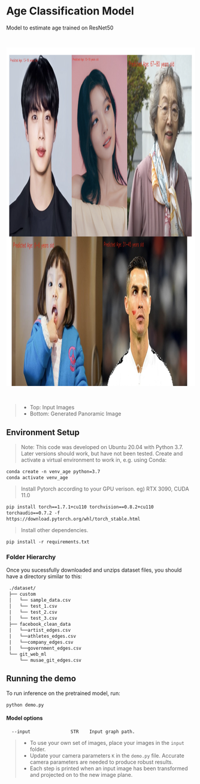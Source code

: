 # Age Classification Model <br/> 
Model to estimate age trained on ResNet50<br/> 

<br/>
<p align= "center">
<img src="repo_img/output.png" width="1242" height="900" />
</p>
<br/>

> - Top: Input Images 
> - Bottom: Generated Panoramic Image


## Environment Setup
> Note: This code was developed on Ubuntu 20.04 with Python 3.7. Later versions should work, but have not been tested.
Create and activate a virtual environment to work in, e.g. using Conda:

```
conda create -n venv_age python=3.7
conda activate venv_age
```

> Install Pytorch according to your GPU verison. eg) RTX 3090, CUDA 11.0 
```
pip install torch==1.7.1+cu110 torchvision==0.8.2+cu110 torchaudio==0.7.2 -f https://download.pytorch.org/whl/torch_stable.html

```
>Install other dependencies. 
```
pip install -r requirements.txt
```

### Folder Hierarchy
Once you sucessfully downloaded and unzips dataset files, you should have a directory similar to this:
   ```
    ./dataset/
    ├── custom
    │   └── sample_data.csv
    │   └── test_1.csv
    |   └── test_2.csv
    │   └── test_3.csv
    ├── facebook_clean_data
    |   └──artist_edges.csv  
    |   └──athletes_edges.csv  
    |   └──company_edges.csv  
    |   └──government_edges.csv  
    └── git_web_ml
        └── musae_git_edges.csv
   ```
## Running the demo
To run inference on the pretrained model, run:
```
python demo.py
```
#### Model options
```
  --input               STR    Input graph path.                                    
```
> - To use your own set of images, place your images in the ```input``` folder. <br/>
> - Update your camera parameters ```K``` in the ```demo.py``` file. Accurate camera parameters are needed to produce robust results. 
> - Each step is printed when an input image has been transformed and projected on to the new image plane. 




